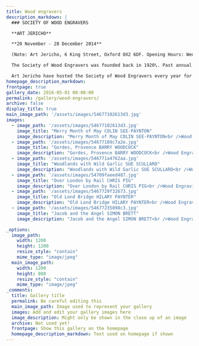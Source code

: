 ```yaml
---
title: Wood engravers
description_markdown: |
  ### SOCIETY OF WOOD ENGRAVERS

  **ART JERICHO**

  **20 November - 28 December 2014**

  (Note: Art Jericho, 6 King Street, Oxford OX2 6DF. Opening Hours: Wed-Sun 12-6 pm. Closed for Christmas 25, 26, 27 December).

  The Society of Wood Engravers was founded back in 1920\. Past annual exhibitions include the work of artists such as Paul Nash, Paul Gauguin and Clare Leighton. When the Second World War broke out, the Wood Engravers in the society suffered, as the demand for their work was interrupted and access to materials was made near impossible. The Society was revived in the 1980's, and is now made up of over 70 practicing artists as members, and has built up a national reputation for excellence. They are the only organisation currently that are linking together both Wood Engravers and those who are interested in the medium, throughout Britain and all over the world.

  Art Jericho have hosted the Society of Wood Engravers every year for the past 5 years, and it has always been an extremely popular show with visitors travelling from far afield to see the work on exhibition. One of the reasons that this show has been so popular is the level of skill and artisanship that is core to the work. These incredibly intricate images are carved into wood from which the engravings are then printed. The subject matter is very varied from rural and city landscapes to still lives and nature. This is the first year that Jenny Blyth Fine Art has hosted The Society of Wood Engravers at Art Jericho.
homepage_description_markdown: 
frontpage: true
gallery_date: 2016-05-01 00:00:00
permalink: /gallery/wood-engravers/
archive: false
display_title: true
main_image_path: '/assets/images/54677102613d3.jpg'
images:
  - image_path: '/assets/images/54677102613d3.jpg'
    image_title: "Merry Month of May COLIN SEE-PAYNTON"
    image_description: "Merry Month of May COLIN SEE-PAYNTON<br />Wood Engraving<br />38 x 20 cm<br />&amp;pound;550  (Ed of 75)"
  - image_path: '/assets/images/54677189c7a2e.jpg'
    image_title: "Gordes, Provence BARRY WOODCOCK"
    image_description: "Gordes, Provence BARRY WOODCOCK<br />Wood Engraving<br />25.5 x 14<br />&amp;pound;125 (ed of 100)"
  - image_path: '/assets/images/546771a4762aa.jpg'
    image_title: "Woodlands with Wild Garlic SUE SCULLARD"
    image_description: "Woodlands with Wild Garlic SUE SCULLARD<br />Wood Engraving<br />15 x 10 cm<br />&amp;pound;70 (ed of 150)"
  - image_path: '/assets/images/54709faeed487.jpg'
    image_title: "Over London by Rail CHRIS PIG"
    image_description: "Over London by Rail CHRIS PIG<br />Wood Engraving<br />18.5 x 19 cm<br />&amp;pound;180 (ed of 36)"
  - image_path: '/assets/images/5467729f32673.jpg'
    image_title: "Old Lond Bridge HILARY PAYNTER"
    image_description: "Old Lond Bridge HILARY PAYNTER<br />Wood Engraving<br />26.6 x 30 cm<br />&amp;pound;180 (ed of 200)"
  - image_path: '/assets/images/54677235098c3.jpg'
    image_title: "Jacob and the Angel SIMON BRETT"
    image_description: "Jacob and the Angel SIMON BRETT<br />Wood Engraving<br />18 x 12.8 cm<br />&amp;pound;125 (ed of"

_options:
  image_path:
    width: 1200
    height: 1200
    resize_style: "contain"
    mime_type: "image/jpeg"
  main_image_path:
    width: 1200
    height: 800
    resize_style: "contain"
    mime_type: "image/jpeg"
_comments:
  title: Gallery title
  permalink: Be careful editing this
  main_image_path: Image used to represent your gallery
  images: Add and edit your gallery images here
  image_description: Might only be shown in the close up of an image
  archive: Not used yet!
  frontpage: Show this gallery on the homepage
  homepage_description_markdown: Text used on homepage if shown
---
```


